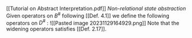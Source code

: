 [[Tutorial on Abstract Interpretation.pdf]]
*Non-relational state abstraction*
Given operators on $B^{\#}$ following [[Def. 4.1]] we define the following operators on $D^{\#}$ :
![[Pasted image 20231129164929.png]] 
Note that the widening operators satisfies [[Def. 2.17]].